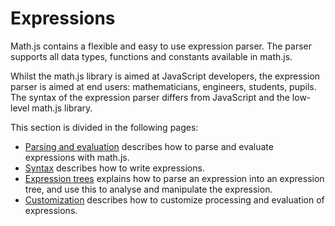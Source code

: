 # Expressions

Math.js contains a flexible and easy to use expression parser.
The parser supports all data types, functions and constants available in math.js.

Whilst the math.js library is aimed at JavaScript developers, the expression
parser is aimed at end users: mathematicians, engineers, students, pupils.
The syntax of the expression parser differs from JavaScript and the low-level
math.js library.

This section is divided in the following pages:

- [Parsing and evaluation](parsing.md) describes how to parse and
  evaluate expressions with math.js.
- [Syntax](syntax.md) describes how to write expressions.
- [Expression trees](expression_trees.md) explains how to parse an expression into an
  expression tree, and use this to analyse and manipulate the expression.
- [Customization](customization.md) describes how to customize processing and
  evaluation of expressions.
